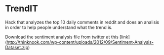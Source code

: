 # TrendIT

Hack that analyzes the top 10 daily comments in reddit and does an analisis in order to help people understand what the trend is.

Download the sentiment analysis file from twitter at this [link] (http://thinknook.com/wp-content/uploads/2012/09/Sentiment-Analysis-Dataset.zip)
